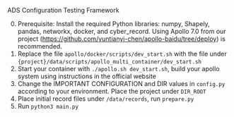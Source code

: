 ADS Configuration Testing Framework

0. Prerequisite: Install the required Python libraries: numpy, Shapely, pandas, networkx, docker, and cyber_record. 
    Using Apollo 7.0 from our project (https://github.com/yuntianyi-chen/apollo-baidu/tree/deploy) is recommended.
1. Replace the file `apollo/docker/scripts/dev_start.sh` with the file under `{project}/data/scripts/apollo_multi_container/dev_start.sh`
2. Start your container with `./apollo.sh dev_start.sh`, build your apollo system using instructions in the official website
3. Change the IMPORTANT CONFIGURATION and DIR values in `config.py` according to your environment. Place the project under `DIR_ROOT`
4. Place initial record files under `/data/records`, run `prepare.py`
4. Run `python3 main.py`